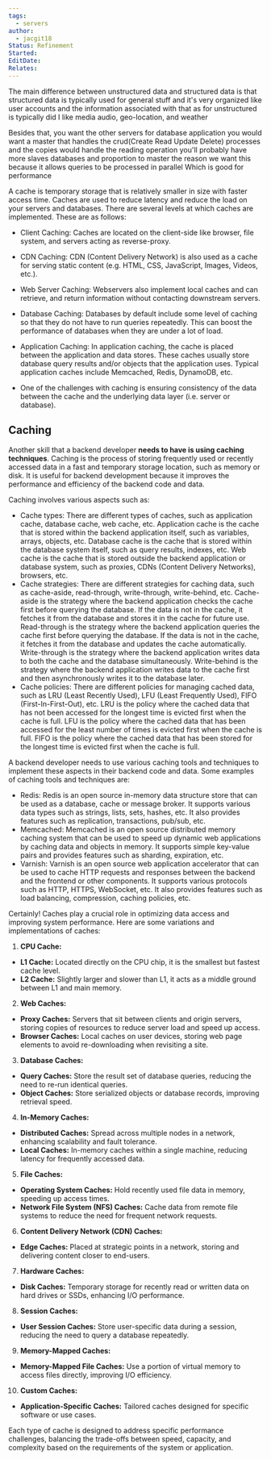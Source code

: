 ```yaml
---
tags:
  - servers
author:
  - jacgit18
Status: Refinement
Started: 
EditDate: 
Relates:
---
```

The main difference between unstructured data and structured data is that structured data is typically used for general stuff and it's very organized like user accounts and the information associated with that as for unstructured is typically did I like media audio, geo-location, and weather 

Besides that, you want the other servers for database application you would want a master that handles the crud(Create Read Update Delete) processes and the copies would handle the reading operation you'll probably have more slaves databases and proportion to master the reason we want this because it allows queries to be processed in parallel Which is good for performance 



A cache is temporary storage that is relatively smaller in size with faster access time. Caches are used to reduce latency and reduce the load on your servers and databases. There are several levels at which caches are implemented. These are as follows: 
    
-   Client Caching: Caches are located on the client-side like browser, file system, and servers acting as reverse-proxy. 
	
-   CDN Caching: CDN (Content Delivery Network) is also used as a cache for serving static content (e.g. HTML, CSS, JavaScript, Images, Videos, etc.). 
	
-   Web Server Caching: Webservers also implement local caches and can retrieve, and return information without contacting downstream servers. 
	
-   Database Caching: Databases by default include some level of caching so that they do not have to run queries repeatedly. This can boost the performance of databases when they are under a lot of load. 
	
-   Application Caching: In application caching, the cache is placed between the application and data stores. These caches usually store database query results and/or objects that the application uses. Typical application caches include Memcached, Redis, DynamoDB, etc. 
	
-   One of the challenges with caching is ensuring consistency of the data between the cache and the underlying data layer (i.e. server or database).




## Caching

Another skill that a backend developer **needs to have is using caching techniques**. Caching is the process of storing frequently used or recently accessed data in a fast and temporary storage location, such as memory or disk. It is useful for backend development because it improves the performance and efficiency of the backend code and data.

Caching involves various aspects such as:

- Cache types: There are different types of caches, such as application cache, database cache, web cache, etc. Application cache is the cache that is stored within the backend application itself, such as variables, arrays, objects, etc. Database cache is the cache that is stored within the database system itself, such as query results, indexes, etc. Web cache is the cache that is stored outside the backend application or database system, such as proxies, CDNs (Content Delivery Networks), browsers, etc.
- Cache strategies: There are different strategies for caching data, such as cache-aside, read-through, write-through, write-behind, etc. Cache-aside is the strategy where the backend application checks the cache first before querying the database. If the data is not in the cache, it fetches it from the database and stores it in the cache for future use. Read-through is the strategy where the backend application queries the cache first before querying the database. If the data is not in the cache, it fetches it from the database and updates the cache automatically. Write-through is the strategy where the backend application writes data to both the cache and the database simultaneously. Write-behind is the strategy where the backend application writes data to the cache first and then asynchronously writes it to the database later.
- Cache policies: There are different policies for managing cached data, such as LRU (Least Recently Used), LFU (Least Frequently Used), FIFO (First-In-First-Out), etc. LRU is the policy where the cached data that has not been accessed for the longest time is evicted first when the cache is full. LFU is the policy where the cached data that has been accessed for the least number of times is evicted first when the cache is full. FIFO is the policy where the cached data that has been stored for the longest time is evicted first when the cache is full.

A backend developer needs to use various caching tools and techniques to implement these aspects in their backend code and data. Some examples of caching tools and techniques are:

- Redis: Redis is an open source in-memory data structure store that can be used as a database, cache or message broker. It supports various data types such as strings, lists, sets, hashes, etc. It also provides features such as replication, transactions, pub/sub, etc.
- Memcached: Memcached is an open source distributed memory caching system that can be used to speed up dynamic web applications by caching data and objects in memory. It supports simple key-value pairs and provides features such as sharding, expiration, etc.
- Varnish: Varnish is an open source web application accelerator that can be used to cache HTTP requests and responses between the backend and the frontend or other components. It supports various protocols such as HTTP, HTTPS, WebSocket, etc. It also provides features such as load balancing, compression, caching policies, etc.




Certainly! Caches play a crucial role in optimizing data access and improving system performance. Here are some variations and implementations of caches:  
  
1. **CPU Cache:**  
- **L1 Cache:** Located directly on the CPU chip, it is the smallest but fastest cache level.  
- **L2 Cache:** Slightly larger and slower than L1, it acts as a middle ground between L1 and main memory.  
  
2. **Web Caches:**  
- **Proxy Caches:** Servers that sit between clients and origin servers, storing copies of resources to reduce server load and speed up access.  
- **Browser Caches:** Local caches on user devices, storing web page elements to avoid re-downloading when revisiting a site.  
  
3. **Database Caches:**  
- **Query Caches:** Store the result set of database queries, reducing the need to re-run identical queries.  
- **Object Caches:** Store serialized objects or database records, improving retrieval speed.  
  
4. **In-Memory Caches:**  
- **Distributed Caches:** Spread across multiple nodes in a network, enhancing scalability and fault tolerance.  
- **Local Caches:** In-memory caches within a single machine, reducing latency for frequently accessed data.  
  
5. **File Caches:**  
- **Operating System Caches:** Hold recently used file data in memory, speeding up access times.  
- **Network File System (NFS) Caches:** Cache data from remote file systems to reduce the need for frequent network requests.  
  
6. **Content Delivery Network (CDN) Caches:**  
- **Edge Caches:** Placed at strategic points in a network, storing and delivering content closer to end-users.  
  
7. **Hardware Caches:**  
- **Disk Caches:** Temporary storage for recently read or written data on hard drives or SSDs, enhancing I/O performance.  
  
8. **Session Caches:**  
- **User Session Caches:** Store user-specific data during a session, reducing the need to query a database repeatedly.  
  
9. **Memory-Mapped Caches:**  
- **Memory-Mapped File Caches:** Use a portion of virtual memory to access files directly, improving I/O efficiency.  
  
10. **Custom Caches:**  
- **Application-Specific Caches:** Tailored caches designed for specific software or use cases.  
  
Each type of cache is designed to address specific performance challenges, balancing the trade-offs between speed, capacity, and complexity based on the requirements of the system or application.